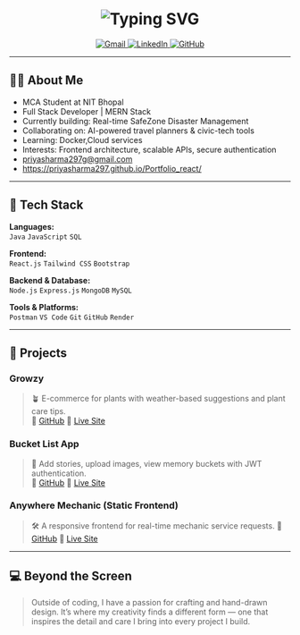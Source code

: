 <h1 align="center">
  <img src="https://readme-typing-svg.herokuapp.com?font=Fira+Code&weight=700&duration=3000&pause=1000&color=00008B&center=true&vCenter=true&width=435&lines=Hi+👋%2C+I'm+Priya+Sharma!;Full+Stack+Developer;MERN+Stack+Developer;<b>MCA+@+NIT+Bhopal</b>;<b>Tech+Explorer+%F0%9F%92%BB</b>" alt="Typing SVG" />
</h1>

<p align="center">
  <a href="mailto:priyasharma297g@gmail.com">
    <img src="https://img.icons8.com/ios-filled/30/000000/gmail.png" alt="Gmail" />
  </a>
  <a href="https://www.linkedin.com/in/priya-sharma-9840a7287/" target="_blank">
    <img src="https://img.icons8.com/ios-filled/30/000000/linkedin.png" alt="LinkedIn" />
  </a>
  <a href="https://github.com/Priyasharma297" target="_blank">
    <img src="https://img.icons8.com/ios-glyphs/30/000000/github.png" alt="GitHub" />
  </a>
</p>


---

## 👩‍💻 About Me

- MCA Student at NIT Bhopal  
- Full Stack Developer | MERN Stack  
- Currently building: Real-time SafeZone Disaster Management  
- Collaborating on: AI-powered travel planners & civic-tech tools  
- Learning: Docker,Cloud services  
- Interests: Frontend architecture, scalable APIs, secure authentication  
- priyasharma297g@gmail.com  
- https://priyasharma297.github.io/Portfolio_react/


---

## 🧰 Tech Stack

**Languages:**  
`Java` `JavaScript` `SQL`

**Frontend:**  
`React.js` `Tailwind CSS` `Bootstrap` 

**Backend & Database:**  
`Node.js` `Express.js` `MongoDB` `MySQL`

**Tools & Platforms:**  
 `Postman` `VS Code` `Git` `GitHub` `Render`

---

## 🚀 Projects

### Growzy  
> 🪴 E-commerce for plants with weather-based suggestions and plant care tips.  
🔗 [GitHub](https://github.com/Priyasharma297/Growzy)
🔗 [Live Site](https://growzy-frontend.onrender.com)

### Bucket List App  
> 📌 Add stories, upload images, view memory buckets with JWT authentication.  
🔗 [GitHub](https://github.com/Priyasharma297/BucketList_MongoDB)
🔗 [Live Site](https://bucketlist-tracker-mongo.onrender.com)

### Anywhere Mechanic (Static Frontend)  
> 🛠️ A responsive frontend for real-time mechanic service requests.
🔗 [GitHub](https://github.com/Priyasharma297/AnyWhere) 
🔗 [Live Site](https://Priyasharma297.github.io/AnyWhere)

---


## 💻 Beyond the Screen

> Outside of coding, I have a passion for crafting and hand-drawn design. It’s where my creativity finds a different form — one that inspires the detail and care I bring into every project I build.
